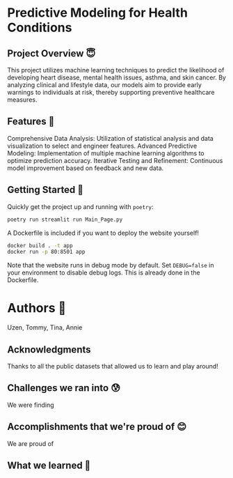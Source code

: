 # Predictive Modeling for Health Conditions
## Project Overview 😇
This project utilizes machine learning techniques to predict the likelihood of developing heart disease, mental health issues, asthma, and skin cancer. By analyzing clinical and lifestyle data, our models aim to provide early warnings to individuals at risk, thereby supporting preventive healthcare measures.

## Features 🤯
Comprehensive Data Analysis: Utilization of statistical analysis and data visualization to select and engineer features.
Advanced Predictive Modeling: Implementation of multiple machine learning algorithms to optimize prediction accuracy.
Iterative Testing and Refinement: Continuous model improvement based on feedback and new data.

## Getting Started 🫥
Quickly get the project up and running with `poetry`:
```bash
poetry run streamlit run Main_Page.py
```

A Dockerfile is included if you want to deploy the website yourself!

```bash
docker build . -t app
docker run -p 80:8501 app
```

Note that the website runs in debug mode by default.
Set `DEBUG=false` in your environment to disable debug logs.
This is already done in the Dockerfile.

# Authors 🫡
Uzen, Tommy, Tina, Annie

## Acknowledgments
Thanks to all the public datasets that allowed us to learn and play around! 


## Challenges we ran into 😰
We were finding 


## Accomplishments that we're proud of 😊
We are proud of 

## What we learned 🤗
